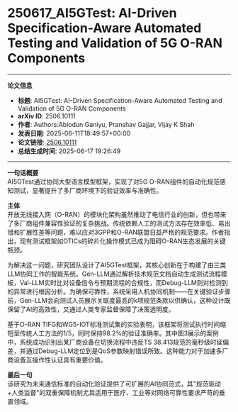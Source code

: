 # 250617_AI5GTest: AI-Driven Specification-Aware Automated Testing and Validation of 5G O-RAN Components

---
**论文信息**

- **标题**: AI5GTest: AI-Driven Specification-Aware Automated Testing and Validation of 5G O-RAN Components
- **arXiv ID**: 2506.10111
- **作者**: Authors:Abiodun Ganiyu, Pranshav Gajjar, Vijay K Shah
- **发表日期**: 2025-06-11T18:49:57+00:00
- **论文链接**: [2506.10111](https://arxiv.org/abs/2506.10111)
- **总结生成时间**: 2025-06-17 19:26:49

---

**一句话概要**  
AI5GTest通过协同大型语言模型框架，实现了对5G O-RAN组件的自动化规范感知测试，显著提升了多厂商环境下的验证效率与准确性。

**主体**  
开放无线接入网（O-RAN）的模块化架构虽然推动了电信行业的创新，但也带来了多厂商组件兼容性验证的复杂挑战。传统依赖人工的测试方法存在效率低、易出错和扩展性差等问题，难以应对3GPP和O-RAN联盟日益严格的规范要求。作者指出，现有测试框架如OTICs的碎片化操作模式已成为阻碍O-RAN生态发展的关键瓶颈。

为解决这一问题，研究团队设计了AI5GTest框架，其核心创新在于构建了由三类LLM协同工作的智能系统。Gen-LLM通过解析技术规范文档自动生成测试流程模板，Val-LLM实时比对设备信令与预期流程的合规性，而Debug-LLM则对检测到的异常进行根因分析。为确保可靠性，系统采用人机协同机制——在关键验证步骤前，Gen-LLM会向测试人员展示关联度最高的k项规范条款以供确认，这种设计既保留了AI的高效性，又通过人类专家监督保障了决策透明度。

基于O-RAN TIFG和WG5-IOT标准测试集的实验表明，该框架将测试执行时间缩短至传统人工方法的1/5，同时保持98.2%的验证准确率。其中图3展示的案例中，系统成功识别出某厂商设备在切换流程中违反TS 38.413规范的毫秒级时延偏差，并通过Debug-LLM定位到是QoS参数映射错误所致。这种能力对于加速多厂商设备互操作性认证具有重要价值。

**最后一句**  
该研究为未来通信标准的自动化验证提供了可扩展的AI协同范式，其"规范驱动+人类监督"的双重保障机制尤其适用于医疗、工业等对网络可靠性要求严苛的垂直领域。